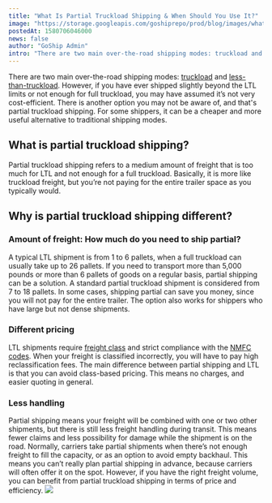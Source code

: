 ```yaml
---
title: "What Is Partial Truckload Shipping & When Should You Use It?"
image: "https://storage.googleapis.com/goshiprepo/prod/blog/images/what-is-partial-truckload-shipping.jpg"
postedAt: 1580706046000
news: false
author: "GoShip Admin"
intro: "There are two main over-the-road shipping modes: truckload and less-than-truckload. However, if you have ever shipped slightly beyond the LTL limits or not enough for full truckload, you may have assumed it’s not very cost-efficient. There is another option you may not be aware of, and that's partial truckload shipping. For some shippers, it can be a cheaper and more useful alternative to traditional shipping modes. \n\nWhat is partial truckload shipping?\n-\n\nPartial truckload shipping refers to a medium amoun"
---
```

There are two main over-the-road shipping modes: [truckload](https://www.goship.com/shipping-services/truckload-freight-shipping/) and [less-than-truckload](https://www.goship.com/shipping-services/ltl-freight-shipping/). However, if you have ever shipped slightly beyond the LTL limits or not enough for full truckload, you may have assumed it’s not very cost-efficient. There is another option you may not be aware of, and that's partial truckload shipping. For some shippers, it can be a cheaper and more useful alternative to traditional shipping modes.

What is partial truckload shipping?
-----------------------------------

Partial truckload shipping refers to a medium amount of freight that is too much for LTL and not enough for a full truckload. Basically, it is more like truckload freight, but you’re not paying for the entire trailer space as you typically would.

Why is partial truckload shipping different?
--------------------------------------------

### Amount of freight: How much do you need to ship partial?

A typical LTL shipment is from 1 to 6 pallets, when a full truckload can usually take up to 26 pallets. If you need to transport more than 5,000 pounds or more than 6 pallets of goods on a regular basis, partial shipping can be a solution. A standard partial truckload shipment is considered from 7 to 18 pallets. In some cases, shipping partial can save you money, since you will not pay for the entire trailer. The option also works for shippers who have large but not dense shipments.

### Different pricing

LTL shipments require [freight class](https://www.goship.com/blog/blog-everything-you-need-to-know-about-ltl-freight-class/) and strict compliance with the [NMFC codes](http://www.nmfta.org/pages/nmfc). When your freight is classified incorrectly, you will have to pay high reclassification fees. The main difference between partial shipping and LTL is that you can avoid class-based pricing. This means no charges, and easier quoting in general.

### Less handling

Partial shipping means your freight will be combined with one or two other shipments, but there is still less freight handling during transit. This means fewer claims and less possibility for damage while the shipment is on the road. Normally, carriers take partial shipments when there’s not enough freight to fill the capacity, or as an option to avoid empty backhaul. This means you can’t really plan partial shipping in advance, because carriers will often offer it on the spot. However, if you have the right freight volume, you can benefit from partial truckload shipping in terms of price and efficiency. [![](https://www.goship.com/wp-content/uploads/2021/02/1ace89b4-fe28-40ff-a2a7-4cddc60fc9ec.png)](https://www.goship.com/)
